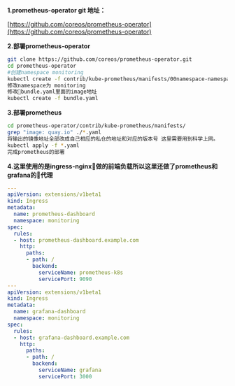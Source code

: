 **1.prometheus-operator git 地址：**

[https://github.com/coreos/prometheus-operator](https://github.com/coreos/prometheus-operator)

**2.部署prometheus-operator**

``` bash
git clone https://github.com/coreos/prometheus-operator.git
cd prometheus-operator
#创建namespace monitoring
kubectl create -f contrib/kube-prometheus/manifests/00namespace-namespace.yaml
修改namespace为 monitoring
修改bundle.yaml里面的image地址
kubectl create -f bundle.yaml
```

**3.部署prometheus**

``` bash
cd prometheus-operator/contrib/kube-prometheus/manifests/
grep "image: quay.io" ./*.yaml
将输出的镜像地址全部改成自己相应的私仓的地址和对应的版本号 这里需要用到科学上网。
kubectl apply -f *.yaml
完成prometheus的部署
```

**4.这里使用的是ingress-nginx做的前端负载所以这里还做了prometheus和grafana的代理**

``` yaml
---
apiVersion: extensions/v1beta1
kind: Ingress
metadata:
  name: prometheus-dashboard
  namespace: monitoring
spec:
  rules:
  - host: prometheus-dashboard.example.com
    http:
      paths:
      - path: /
        backend:
          serviceName: prometheus-k8s
          servicePort: 9090
---
apiVersion: extensions/v1beta1
kind: Ingress
metadata:
  name: grafana-dashboard
  namespace: monitoring
spec:
  rules:
  - host: grafana-dashboard.example.com
    http:
      paths:
      - path: /
        backend:
          serviceName: grafana
          servicePort: 3000
```
